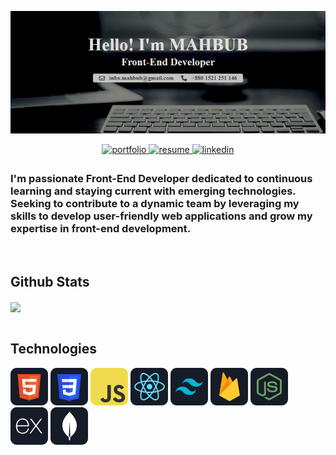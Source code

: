 <p align="center">
  <img src="./banner.png" alt="GitHub Banner">
</p>
<div align="center">
<a href="https://portfolio-six-steel-81.vercel.app" target="_blank">
  <img src="https://img.shields.io/badge/portfolio-%23000000.svg?&style=for-the-badge&logo=google-chrome&logoColor=white" alt="portfolio" style="margin-bottom: 5px;" />
</a>
</a>
<a href="https://drive.google.com/file/d/1gY3P-ogQbxafwwfGFki4E7xpKrGKlGwD/view" target="_blank">
  <img src="https://img.shields.io/badge/resume-%234285F4.svg?&style=for-the-badge&logo=google-drive&logoColor=white" alt="resume" style="margin-bottom: 5px;" />
</a>  
<a href="https://www.linkedin.com/in/mahbub692" target="_blank">
<img src=https://img.shields.io/badge/linkedin-%231E77B5.svg?&style=for-the-badge&logo=linkedin&logoColor=white alt=linkedin style="margin-bottom: 5px;" />
</a>
</div>

<h3> I'm passionate Front-End Developer dedicated to continuous learning and staying current with emerging technologies. Seeking to contribute to a dynamic team by leveraging my skills to develop user-friendly web applications and grow my expertise in front-end development. </h3> 

<br/>

## Github Stats  
<div align-center>
  <img src="https://github-readme-stats.vercel.app/api?username=CodeSperk&show_icons=true&count_private=true" align="center" />
</div> 

<br/>

## Technologies  
<p>
<img src="https://github.com/CodeSperk/CodeSperk/blob/main/technology_icons/HTML.png"/>
<img src="https://github.com/CodeSperk/CodeSperk/blob/main/technology_icons/css.png"/>
<img src="https://github.com/CodeSperk/CodeSperk/blob/main/technology_icons/JavaScript.png"/>
<img src="https://github.com/CodeSperk/CodeSperk/blob/main/technology_icons/react.png"/>
<img src="https://github.com/CodeSperk/CodeSperk/blob/main/technology_icons/tailwind.png"/>
<img src="https://github.com/CodeSperk/CodeSperk/blob/main/technology_icons/firebase.png"/>
<img src="https://github.com/CodeSperk/CodeSperk/blob/main/technology_icons/node.png"/>
<img src="https://github.com/CodeSperk/CodeSperk/blob/main/technology_icons/express.png"/>
<img src="https://github.com/CodeSperk/CodeSperk/blob/main/technology_icons/mongo.png"/>
</p>


<!--
**CodeSperk/CodeSperk** is a ✨ _special_ ✨ repository because its `README.md` (this file) appears on your GitHub profile.

Here are some ideas to get you started:

- 🔭 I’m currently working on ....
- 🌱 I’m currently learning ...
- 👯 I’m looking to collaborate on ...
- 🤔 I’m looking for help with ...
- 💬 Ask me about ...
- 📫 How to reach me: ...
- 😄 Pronouns: ...
- ⚡ Fun fact: ...
-->
